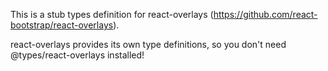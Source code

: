 This is a stub types definition for react-overlays (https://github.com/react-bootstrap/react-overlays).

react-overlays provides its own type definitions, so you don't need @types/react-overlays installed!